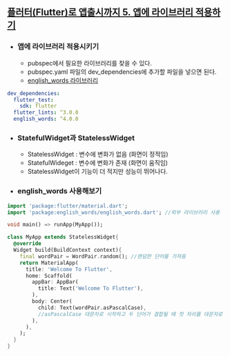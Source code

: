 ## [플러터(Flutter)로 앱출시까지 5. 앱에 라이브러리 적용하기](https://www.youtube.com/watch?v=D096ovUxuh4)

+ ### 앱에 라이브러리 적용시키기
  - pubspec에서 필요한 라이브러리를 찾을 수 있다.
  - pubspec.yaml 파일의 dev_dependencies에 추가할 파일을 넣으면 된다.
  - [english_words 라이브러리](https://pub.dev/packages/english_words)
``` pubspec.yaml
dev_dependencies:
  flutter_test:
    sdk: flutter
  flutter_lints: ^3.0.0
  english_words: ^4.0.0
```

+ ### StatefulWidget과 StatelessWidget
  - StatelessWidget : 변수에 변화가 없음 (화면이 정적임)
  - StatefulWideget : 변수에 변화가 존재 (화면이 움직임)
  - StatelessWidget이 기능이 더 적지만 성능이 뛰어나다.
 
+ ### english_words 사용해보기
``` main.dart
import 'package:flutter/material.dart'; 
import 'package:english_words/english_words.dart'; //외부 라이브러리 사용

void main() => runApp(MyApp());

class MyApp extends StatelessWidget{
  @override
  Widget build(BuildContext context){
    final wordPair = WordPair.random(); //랜덤한 단어를 가져옴
    return MaterialApp(
      title: 'Welcome To Flutter',
      home: Scaffold(
        appBar: AppBar(
          title: Text('Welcome To Flutter'),
        ),
        body: Center(
          child: Text(wordPair.asPascalCase),
          //asPascalCase 대문자로 시작하고 두 단어가 결합될 때 첫 자리를 대문자로 나타내는 형식
        ),
      ),
    );
  }
}
```
